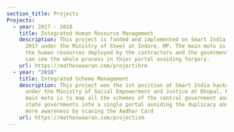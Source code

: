 ```yaml
---
section_title: Projects
Projects:
  - year: 2017 - 2018
    title: Integrated Human Resource Management
    description: This project is funded and implemented on Smart India Hackathon
      2017 under the Ministry of Steel at Indore, MP. The main moto is to manage
      the human resources deployed by the contractors and the goverment users
      can see the whole process in thier portal avoiding forgery.
    url: https://matheswaaran.com/projectihrm
  - year: "2018"
    title: Integrated Scheme Management
    description: This project won the 1st position at Smart India hackathon-2018
      under the Ministry of Social Empowerment and Justice at Bhopal, MP. The
      main moto is to map all the schemes of the central government and all the
      state governments into a single portal avoiding the duplicacy and creating
      more awareness by scaning the Aadhar Card
    url: https://matheswaaran.com/projectism
---
```

